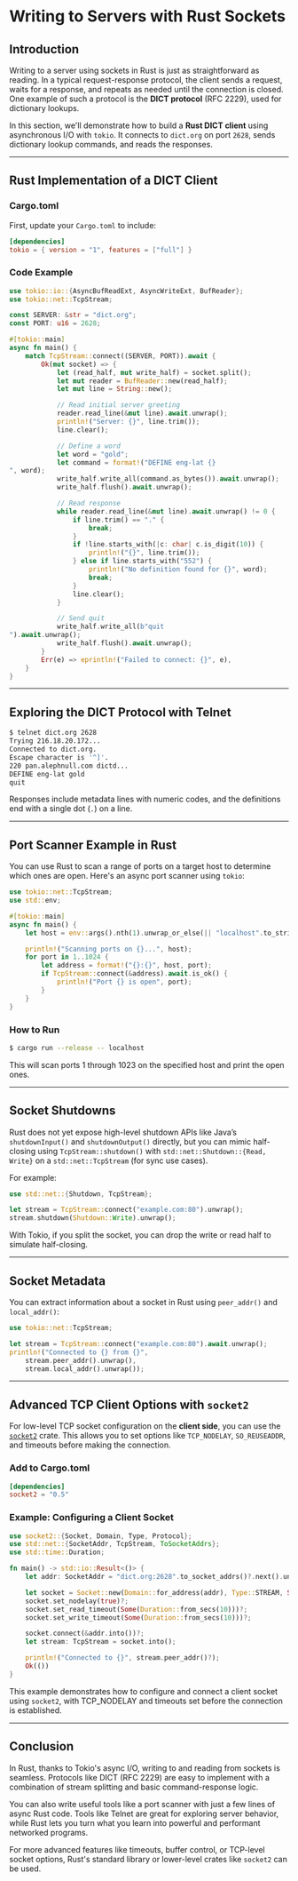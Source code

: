 
# Writing to Servers with Rust Sockets

## Introduction

Writing to a server using sockets in Rust is just as straightforward as reading. In a typical request-response protocol, the client sends a request, waits for a response, and repeats as needed until the connection is closed. One example of such a protocol is the **DICT protocol** (RFC 2229), used for dictionary lookups.

In this section, we'll demonstrate how to build a **Rust DICT client** using asynchronous I/O with `tokio`. It connects to `dict.org` on port `2628`, sends dictionary lookup commands, and reads the responses.

---

## Rust Implementation of a DICT Client

### Cargo.toml

First, update your `Cargo.toml` to include:

```toml
[dependencies]
tokio = { version = "1", features = ["full"] }
```

### Code Example

```rust
use tokio::io::{AsyncBufReadExt, AsyncWriteExt, BufReader};
use tokio::net::TcpStream;

const SERVER: &str = "dict.org";
const PORT: u16 = 2628;

#[tokio::main]
async fn main() {
    match TcpStream::connect((SERVER, PORT)).await {
        Ok(mut socket) => {
            let (read_half, mut write_half) = socket.split();
            let mut reader = BufReader::new(read_half);
            let mut line = String::new();

            // Read initial server greeting
            reader.read_line(&mut line).await.unwrap();
            println!("Server: {}", line.trim());
            line.clear();

            // Define a word
            let word = "gold";
            let command = format!("DEFINE eng-lat {}
", word);
            write_half.write_all(command.as_bytes()).await.unwrap();
            write_half.flush().await.unwrap();

            // Read response
            while reader.read_line(&mut line).await.unwrap() != 0 {
                if line.trim() == "." {
                    break;
                }
                if !line.starts_with(|c: char| c.is_digit(10)) {
                    println!("{}", line.trim());
                } else if line.starts_with("552") {
                    println!("No definition found for {}", word);
                    break;
                }
                line.clear();
            }

            // Send quit
            write_half.write_all(b"quit
").await.unwrap();
            write_half.flush().await.unwrap();
        }
        Err(e) => eprintln!("Failed to connect: {}", e),
    }
}
```

---

## Exploring the DICT Protocol with Telnet

```bash
$ telnet dict.org 2628
Trying 216.18.20.172...
Connected to dict.org.
Escape character is '^]'.
220 pan.alephnull.com dictd...
DEFINE eng-lat gold
quit
```

Responses include metadata lines with numeric codes, and the definitions end with a single dot (`.`) on a line.

---

## Port Scanner Example in Rust

You can use Rust to scan a range of ports on a target host to determine which ones are open. Here's an async port scanner using `tokio`:

```rust
use tokio::net::TcpStream;
use std::env;

#[tokio::main]
async fn main() {
    let host = env::args().nth(1).unwrap_or_else(|| "localhost".to_string());

    println!("Scanning ports on {}...", host);
    for port in 1..1024 {
        let address = format!("{}:{}", host, port);
        if TcpStream::connect(&address).await.is_ok() {
            println!("Port {} is open", port);
        }
    }
}
```

### How to Run

```bash
$ cargo run --release -- localhost
```

This will scan ports 1 through 1023 on the specified host and print the open ones.

---

## Socket Shutdowns

Rust does not yet expose high-level shutdown APIs like Java’s `shutdownInput()` and `shutdownOutput()` directly, but you can mimic half-closing using `TcpStream::shutdown()` with `std::net::Shutdown::{Read, Write}` on a `std::net::TcpStream` (for sync use cases).

For example:

```rust
use std::net::{Shutdown, TcpStream};

let stream = TcpStream::connect("example.com:80").unwrap();
stream.shutdown(Shutdown::Write).unwrap();
```

With Tokio, if you split the socket, you can drop the write or read half to simulate half-closing.

---

## Socket Metadata

You can extract information about a socket in Rust using `peer_addr()` and `local_addr()`:

```rust
use tokio::net::TcpStream;

let stream = TcpStream::connect("example.com:80").await.unwrap();
println!("Connected to {} from {}",
    stream.peer_addr().unwrap(),
    stream.local_addr().unwrap());
```

---

## Advanced TCP Client Options with `socket2`

For low-level TCP socket configuration on the **client side**, you can use the [`socket2`](https://docs.rs/socket2) crate. This allows you to set options like `TCP_NODELAY`, `SO_REUSEADDR`, and timeouts before making the connection.

### Add to Cargo.toml

```toml
[dependencies]
socket2 = "0.5"
```

### Example: Configuring a Client Socket

```rust
use socket2::{Socket, Domain, Type, Protocol};
use std::net::{SocketAddr, TcpStream, ToSocketAddrs};
use std::time::Duration;

fn main() -> std::io::Result<()> {
    let addr: SocketAddr = "dict.org:2628".to_socket_addrs()?.next().unwrap();

    let socket = Socket::new(Domain::for_address(addr), Type::STREAM, Some(Protocol::TCP))?;
    socket.set_nodelay(true)?;
    socket.set_read_timeout(Some(Duration::from_secs(10)))?;
    socket.set_write_timeout(Some(Duration::from_secs(10)))?;

    socket.connect(&addr.into())?;
    let stream: TcpStream = socket.into();

    println!("Connected to {}", stream.peer_addr()?);
    Ok(())
}
```

This example demonstrates how to configure and connect a client socket using `socket2`, with TCP_NODELAY and timeouts set before the connection is established.

---

## Conclusion

In Rust, thanks to Tokio's async I/O, writing to and reading from sockets is seamless. Protocols like DICT (RFC 2229) are easy to implement with a combination of stream splitting and basic command-response logic.

You can also write useful tools like a port scanner with just a few lines of async Rust code. Tools like Telnet are great for exploring server behavior, while Rust lets you turn what you learn into powerful and performant networked programs.

For more advanced features like timeouts, buffer control, or TCP-level socket options, Rust's standard library or lower-level crates like `socket2` can be used.
